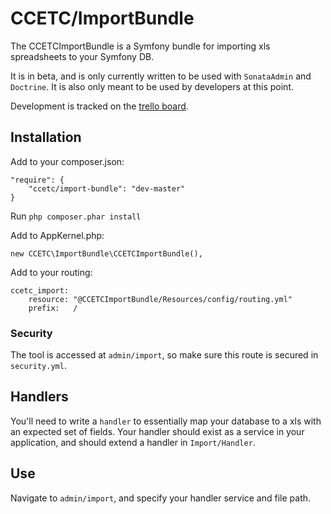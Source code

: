 # CCETC/ImportBundle

The CCETCImportBundle is a Symfony bundle for importing xls spreadsheets to your Symfony DB.

It is in beta, and is only currently written to be used with ``SonataAdmin`` and ``Doctrine``.  It is also only meant to be used by developers at this point. 

Development is tracked on the [trello board](https://trello.com/board/importbundle/512d4327c6c0852e5900046a).

## Installation
Add to your composer.json:

    "require": {
        "ccetc/import-bundle": "dev-master"
    }

Run ``php composer.phar install``

Add to AppKernel.php:

    new CCETC\ImportBundle\CCETCImportBundle(),
    
Add to your routing:

    ccetc_import:
        resource: "@CCETCImportBundle/Resources/config/routing.yml"
        prefix:   /


### Security
The tool is accessed at ``admin/import``, so make sure this route is secured in ``security.yml``.

## Handlers
You'll need to write a ``handler`` to essentially map your database to a xls with an expected set of fields.  Your handler should exist as a service in your application, and should extend a handler in ``Import/Handler``.

## Use
Navigate to ``admin/import``, and specify your handler service and file path.

